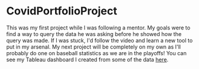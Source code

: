 # CovidPortfolioProject
This was my first project while I was following a mentor. My goals were to find a way to query the data he was asking before he showed how the query was made.
If I was stuck, I'd follow the video and learn a new tool to put in my arsenal.
My next project will be completely on my own as I'll probably do one on baseball statistics as we are in the playoffs!
You can see my Tableau dashboard I created from some of the data 
[here](https://public.tableau.com/app/profile/michael.dutton5189/viz/CovidDashboard_16654409873300/Dashboard1?publish=yes).
